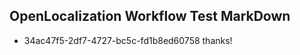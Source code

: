 ## OpenLocalization Workflow Test MarkDown
* 34ac47f5-2df7-4727-bc5c-fd1b8ed60758 thanks!

<!--HONumber=Aug16_HO4-->


